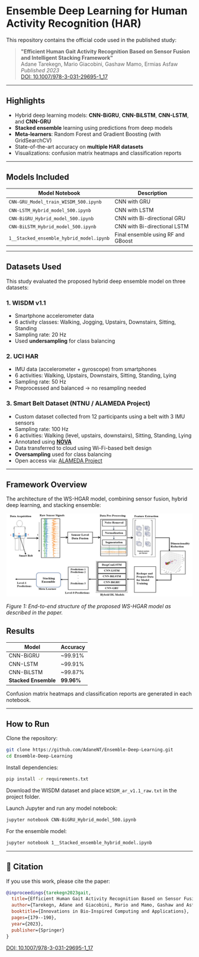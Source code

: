 # Ensemble Deep Learning for Human Activity Recognition (HAR)

This repository contains the official code used in the published study:

> **"Efficient Human Gait Activity Recognition Based on Sensor Fusion and Intelligent Stacking Framework"**  
> Adane Tarekegn, Mario Giacobini, Gashaw Mamo, Ermias Asfaw  
> *Published 2023*  
> [DOI: 10.1007/978-3-031-29695-1_17](https://doi.org/10.1109/JSEN.2023.3319353)

---

## Highlights

- Hybrid deep learning models: **CNN-BiGRU**, **CNN-BiLSTM**, **CNN-LSTM**, and **CNN-GRU**
- **Stacked ensemble** learning using predictions from deep models
- **Meta-learners**: Random Forest and Gradient Boosting (with GridSearchCV)
- State-of-the-art accuracy on **multiple HAR datasets**
- Visualizations: confusion matrix heatmaps and classification reports

---

## Models Included

| Model Notebook                          | Description                         |
|----------------------------------------|-------------------------------------|
| `CNN-GRU_Model_train_WISDM_500.ipynb`  | CNN with GRU                        |
| `CNN-LSTM_Hybrid_model_500.ipynb`      | CNN with LSTM                       |
| `CNN-BiGRU_Hybrid_model_500.ipynb`     | CNN with Bi-directional GRU         |
| `CNN-BiLSTM_Hybrid_model_500.ipynb`    | CNN with Bi-directional LSTM        |
| `1__Stacked_ensemble_hybrid_model.ipynb`| Final ensemble using RF and GBoost |

---
## Datasets Used

This study evaluated the proposed hybrid deep ensemble model on three datasets:

### 1. WISDM v1.1
- Smartphone accelerometer data
- 6 activity classes: Walking, Jogging, Upstairs, Downstairs, Sitting, Standing
- Sampling rate: 20 Hz
- Used **undersampling** for class balancing

### 2. UCI HAR
- IMU data (accelerometer + gyroscope) from smartphones
- 6 activities: Walking, Upstairs, Downstairs, Sitting, Standing, Lying
- Sampling rate: 50 Hz
- Preprocessed and balanced → no resampling needed

### 3. **Smart Belt Dataset** (NTNU / ALAMEDA Project)
- Custom dataset collected from 12 participants using a belt with 3 IMU sensors
- Sampling rate: 100 Hz
- 6 activities: Walking (level, upstairs, downstairs), Sitting, Standing, Lying
- Annotated using [**NOVA**](https://github.com/hcmlab/nova)
- Data transferred to cloud using Wi-Fi-based belt design
- **Oversampling** used for class balancing
- Open access via: [ALAMEDA Project](https://alamedaproject.eu/)

---
## Framework Overview

The architecture of the WS-HGAR model, combining sensor fusion, hybrid deep learning, and stacking ensemble:

![Framework Overview](figures/ws-hgar-framework.png)

*Figure 1: End-to-end structure of the proposed WS-HGAR model as described in the paper.*

## Results

| Model             | Accuracy   |
|------------------|------------|
| CNN-BiGRU         | ~99.91%    |
| CNN-LSTM          | ~99.91%    |
| CNN-BiLSTM        | ~99.87%    |
| **Stacked Ensemble** | **99.96%** |

Confusion matrix heatmaps and classification reports are generated in each notebook.

---

## How to Run

Clone the repository:

```bash
git clone https://github.com/AdaneNT/Ensemble-Deep-Learning.git
cd Ensemble-Deep-Learning
```

Install dependencies:

```bash
pip install -r requirements.txt
```

Download the WISDM dataset and place `WISDM_ar_v1.1_raw.txt` in the project folder.

Launch Jupyter and run any model notebook:

```bash
jupyter notebook CNN-BiGRU_Hybrid_model_500.ipynb
```

For the ensemble model:

```bash
jupyter notebook 1__Stacked_ensemble_hybrid_model.ipynb
```

---

## 📖 Citation

If you use this work, please cite the paper:

```bibtex
@inproceedings{tarekegn2023gait,
  title={Efficient Human Gait Activity Recognition Based on Sensor Fusion and Intelligent Stacking Framework},
  author={Tarekegn, Adane and Giacobini, Mario and Mamo, Gashaw and Asfaw, Ermias},
  booktitle={Innovations in Bio-Inspired Computing and Applications},
  pages={179--190},
  year={2023},
  publisher={Springer}
}
```
[DOI: 10.1007/978-3-031-29695-1_17](https://doi.org/10.1007/978-3-031-29695-1_17)

